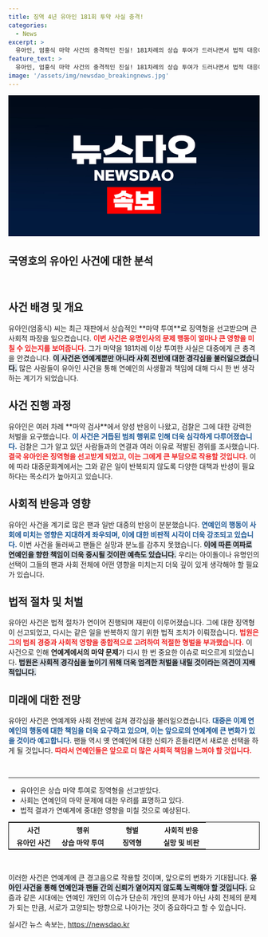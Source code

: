 ```yaml
---
title: 징역 4년 유아인 181회 투약 사실 충격!
categories:
  - News
excerpt: >
  유아인, 엄홍식 마약 사건의 충격적인 진실! 181차례의 상습 투여가 드러나면서 법적 대응이 긴박하게 전개되고 있습니다. 이 뉴스의 숨겨진 이면을 알아보세요!
feature_text: >
  유아인, 엄홍식 마약 사건의 충격적인 진실! 181차례의 상습 투여가 드러나면서 법적 대응이 긴박하게 전개되고 있습니다. 이 뉴스의 숨겨진 이면을 알아보세요!
image: '/assets/img/newsdao_breakingnews.jpg'
---
```


<p><img src="/assets/img/newsdao_breakingnews.jpg" alt="bookingtag 속보" /></p>

<h2 data-ke-size="size26">국영호의 유아인 사건에 대한 분석</h2>

<p data-ke-size="size16">&nbsp;</p>

<h2 data-ke-size="size26">사건 배경 및 개요</h2>

<p data-ke-size="size16">유아인(엄홍식) 씨는 최근 재판에서 상습적인 **마약 투여**로 징역형을 선고받으며 큰 사회적 파장을 일으켰습니다. <b><span style="color: #ee2323;">이번 사건은 유명인사의 문제 행동이 얼마나 큰 영향을 미칠 수 있는지를 보여줍니다.</span></b> 그가 마약을 181차례 이상 투여한 사실은 대중에게 큰 충격을 안겼습니다. <b><span style="background-color: #21538527;">이 사건은 연예계뿐만 아니라 사회 전반에 대한 경각심을 불러일으켰습니다.</span></b> 많은 사람들이 유아인 사건을 통해 연예인의 사생활과 책임에 대해 다시 한 번 생각하는 계기가 되었습니다.</p>

<h2 data-ke-size="size26">사건 진행 과정</h2>

<p data-ke-size="size16">유아인은 여러 차례 **마약 검사**에서 양성 반응이 나왔고, 검찰은 그에 대한 강력한 처벌을 요구했습니다. <b><span style="color: #1a5490;">이 사건은 거듭된 범죄 행위로 인해 더욱 심각하게 다루어졌습니다.</span></b> 검찰은 그가 알고 있던 사람들과의 연결과 여러 이유로 적발된 경위를 조사했습니다. <b><span style="color: #ee2323;">결국 유아인은 징역형을 선고받게 되었고, 이는 그에게 큰 부담으로 작용할 것입니다.</span></b> 이에 따라 대중문화계에서는 그와 같은 일이 반복되지 않도록 다양한 대책과 반성이 필요하다는 목소리가 높아지고 있습니다.</p>

<h2 data-ke-size="size26">사회적 반응과 영향</h2>

<p data-ke-size="size16">유아인 사건을 계기로 많은 팬과 일반 대중의 반응이 분분했습니다. <b><span style="color: #1a5490;">연예인의 행동이 사회에 미치는 영향은 지대하게 좌우되며, 이에 대한 비판적 시각이 더욱 강조되고 있습니다.</span></b> 이번 사건을 둘러싸고 팬들은 실망과 분노를 감추지 못했습니다. <b><span style="background-color: #21538527;">이에 따른 여파로 연예인을 향한 책임이 더욱 중시될 것이란 예측도 있습니다.</span></b> 우리는 아이돌이나 유명인의 선택이 그들의 팬과 사회 전체에 어떤 영향을 미치는지 더욱 깊이 있게 생각해야 할 필요가 있습니다.</p>

<h2 data-ke-size="size26">법적 절차 및 처벌</h2>

<p data-ke-size="size16">유아인 사건은 법적 절차가 연이어 진행되며 재판이 이루어졌습니다. 그에 대한 징역형이 선고되었고, 다시는 같은 일을 반복하지 않기 위한 법적 조치가 이뤄졌습니다. <b><span style="color: #ee2323;">법원은 그의 범죄 경중과 사회적 영향을 종합적으로 고려하여 적절한 형벌을 부과했습니다.</span></b> 이 사건으로 인해 <b>연예계에서의 마약 문제</b>가 다시 한 번 중요한 이슈로 떠오르게 되었습니다. <b><span style="background-color: #21538527;">법원은 사회적 경각심을 높이기 위해 더욱 엄격한 처벌을 내릴 것이라는 의견이 지배적입니다.</span></b></p>

<h2 data-ke-size="size26">미래에 대한 전망</h2>

<p data-ke-size="size16">유아인 사건은 연예계와 사회 전반에 걸쳐 경각심을 불러일으켰습니다. <b><span style="color: #1a5490;">대중은 이제 연예인의 행동에 대한 책임을 더욱 요구하고 있으며, 이는 앞으로의 연예계에 큰 변화가 있을 것이라 예고합니다.</span></b> 팬들 역시 옛 연예인에 대한 신뢰가 흔들리면서 새로운 선택을 하게 될 것입니다. <b><span style="color: #ee2323;">따라서 연예인들은 앞으로 더 많은 사회적 책임을 느껴야 할 것입니다.</span></b></p>

<p data-ke-size="size16">&nbsp;</p>

<hr>

<ul>
    <li>유아인은 상습 마약 투여로 징역형을 선고받았다.</li>
    <li>사회는 연예인의 마약 문제에 대한 우려를 표명하고 있다.</li>
    <li>법적 결과가 연예계에 중대한 영향을 미칠 것으로 예상된다.</li>
</ul>

<table style="width: 100%; border: 1px solid black;">
    <tr>
        <th style="width: 25%; text-align: center;"><b>사건</b></th>
        <th style="width: 25%; text-align: center;"><b>행위</b></th>
        <th style="width: 25%; text-align: center;"><b>형벌</b></th>
        <th style="width: 25%; text-align: center;"><b>사회적 반응</b></th>
    </tr>
    <tr>
        <td style="text-align: center; height: 17px;"><b>유아인 사건</b></td>
        <td style="text-align: center; height: 17px;"><b>상습 마약 투여</b></td>
        <td style="text-align: center; height: 17px;"><b>징역형</b></td>
        <td style="text-align: center; height: 17px;"><b>실망 및 비판</b></td>
    </tr>
</table>

<p data-ke-size="size16">&nbsp;</p>

<p>이러한 사건은 연예계에 큰 경고음으로 작용할 것이며, 앞으로의 변화가 기대됩니다. <b><span style="background-color: #21538527;">유아인 사건을 통해 연예인과 팬들 간의 신뢰가 옅어지지 않도록 노력해야 할 것입니다.</span></b> 요즘과 같은 시대에는 연예인 개인의 이슈가 단순히 개인의 문제가 아닌 사회 전체의 문제가 되는 만큼, 서로가 고양되는 방향으로 나아가는 것이 중요하다고 할 수 있습니다.</p>
실시간 뉴스 속보는, <a href="https://newsdao.kr" rel="dofollow">https://newsdao.kr</a>


